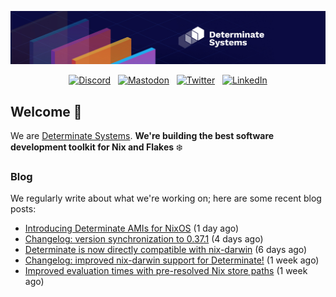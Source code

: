 <p align="center">
  <a href="https://determinate.systems" target="_blank"><img src="https://raw.githubusercontent.com/determinatesystems/.github/main/.github/banner.jpg"></a>
</p>
<p align="center">
  &nbsp;<a href="https://determinate.systems/discord" target="_blank"><img alt="Discord" src="https://img.shields.io/discord/1116012109709463613?style=for-the-badge&logo=discord&logoColor=%23ffffff&label=Discord&labelColor=%234253e8&color=%23e4e2e2"></a>&nbsp;
  &nbsp;<a href="https://hachyderm.io/@determinatesystems" target="_blank"><img alt="Mastodon" src="https://img.shields.io/badge/Mastodon-6468fa?style=for-the-badge&logo=mastodon&logoColor=%23ffffff"></a>&nbsp;
  &nbsp;<a href="https://twitter.com/DeterminateSys" target="_blank"><img alt="Twitter" src="https://img.shields.io/badge/Twitter-303030?style=for-the-badge&logo=x&logoColor=%23ffffff"></a>&nbsp;
  &nbsp;<a href="https://www.linkedin.com/company/determinate-systems" target="_blank"><img alt="LinkedIn" src="https://img.shields.io/badge/LinkedIn-1667be?style=for-the-badge&logo=linkedin&logoColor=%23ffffff"></a>&nbsp;
</p>

## Welcome 👋

We are [Determinate Systems](https://determinate.systems).
**We're building the best software development toolkit for Nix and Flakes** ❄️

### Blog 

We regularly write about what we're working on; here are some recent blog posts:


- [Introducing Determinate AMIs for NixOS](https://determinate.systems/posts/nixos-amis/) (1 day ago)
- [Changelog: version synchronization to 0.37.1](https://determinate.systems/posts/changelog-determinate-nix-0371/) (4 days ago)
- [Determinate is now directly compatible with nix-darwin](https://determinate.systems/posts/nix-darwin-updates/) (6 days ago)
- [Changelog: improved nix-darwin support for Determinate!](https://determinate.systems/posts/changelog-determinate-nix-033/) (1 week ago)
- [Improved evaluation times with pre-resolved Nix store paths](https://determinate.systems/posts/resolved-store-paths/) (1 week ago)
